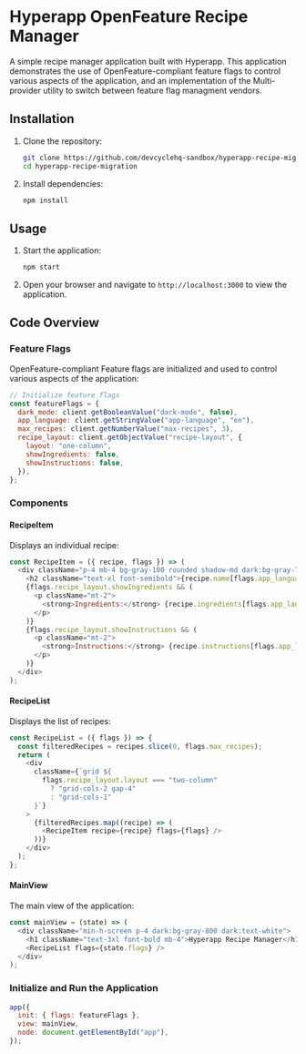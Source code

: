 # Hyperapp OpenFeature Recipe Manager

A simple recipe manager application built with Hyperapp. This application demonstrates the use of OpenFeature-compliant feature flags to control various aspects of the application, and an implementation of the Multi-provider utility to switch between feature flag managment vendors.

## Installation

1. Clone the repository:

   ```bash
   git clone https://github.com/devcyclehq-sandbox/hyperapp-recipe-migration.git
   cd hyperapp-recipe-migration
   ```

2. Install dependencies:

   ```bash
   npm install
   ```

## Usage

1. Start the application:

   ```bash
   npm start
   ```

2. Open your browser and navigate to `http://localhost:3000` to view the application.

## Code Overview

### Feature Flags

OpenFeature-compliant Feature flags are initialized and used to control various aspects of the application:

```javascript
// Initialize feature flags
const featureFlags = {
  dark_mode: client.getBooleanValue("dark-mode", false),
  app_language: client.getStringValue("app-language", "en"),
  max_recipes: client.getNumberValue("max-recipes", 3),
  recipe_layout: client.getObjectValue("recipe-layout", {
    layout: "one-column",
    showIngredients: false,
    showInstructions: false,
  }),
};
```

### Components

#### RecipeItem

Displays an individual recipe:

```javascript
const RecipeItem = ({ recipe, flags }) => (
  <div className="p-4 mb-4 bg-gray-100 rounded shadow-md dark:bg-gray-700">
    <h2 className="text-xl font-semibold">{recipe.name[flags.app_language]}</h2>
    {flags.recipe_layout.showIngredients && (
      <p className="mt-2">
        <strong>Ingredients:</strong> {recipe.ingredients[flags.app_language]}
      </p>
    )}
    {flags.recipe_layout.showInstructions && (
      <p className="mt-2">
        <strong>Instructions:</strong> {recipe.instructions[flags.app_language]}
      </p>
    )}
  </div>
);
```

#### RecipeList

Displays the list of recipes:

```javascript
const RecipeList = ({ flags }) => {
  const filteredRecipes = recipes.slice(0, flags.max_recipes);
  return (
    <div
      className={`grid ${
        flags.recipe_layout.layout === "two-column"
          ? "grid-cols-2 gap-4"
          : "grid-cols-1"
      }`}
    >
      {filteredRecipes.map((recipe) => (
        <RecipeItem recipe={recipe} flags={flags} />
      ))}
    </div>
  );
};
```

#### MainView

The main view of the application:

```javascript
const mainView = (state) => (
  <div className="min-h-screen p-4 dark:bg-gray-800 dark:text-white">
    <h1 className="text-3xl font-bold mb-4">Hyperapp Recipe Manager</h1>
    <RecipeList flags={state.flags} />
  </div>
);
```

### Initialize and Run the Application

```javascript
app({
  init: { flags: featureFlags },
  view: mainView,
  node: document.getElementById("app"),
});
```
